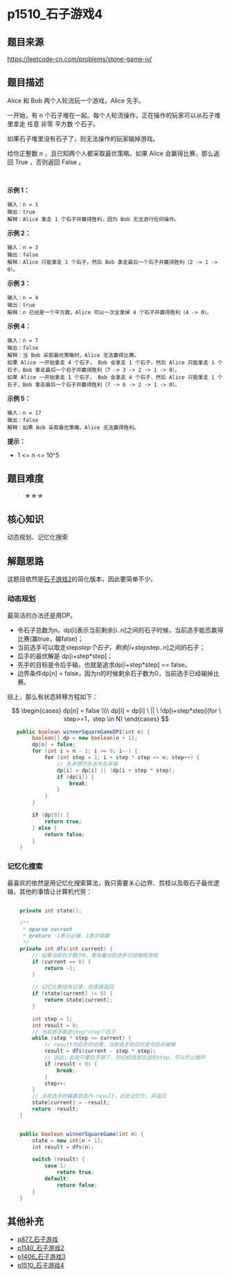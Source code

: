 # p1510_石子游戏4
## 题目来源
https://leetcode-cn.com/problems/stone-game-iv/
## 题目描述
Alice 和 Bob 两个人轮流玩一个游戏，Alice 先手。

一开始，有 n 个石子堆在一起。每个人轮流操作，正在操作的玩家可以从石子堆里拿走 任意 非零 平方数 个石子。

如果石子堆里没有石子了，则无法操作的玩家输掉游戏。

给你正整数 n ，且已知两个人都采取最优策略。如果 Alice 会赢得比赛，那么返回 True ，否则返回 False 。

 

**示例 1：**
```text
输入：n = 1
输出：true
解释：Alice 拿走 1 个石子并赢得胜利，因为 Bob 无法进行任何操作。
```
**示例 2：**
```text
输入：n = 2
输出：false
解释：Alice 只能拿走 1 个石子，然后 Bob 拿走最后一个石子并赢得胜利（2 -> 1 -> 0）。
```
**示例 3：**
```text
输入：n = 4
输出：true
解释：n 已经是一个平方数，Alice 可以一次全拿掉 4 个石子并赢得胜利（4 -> 0）。
```
**示例 4：**
```text
输入：n = 7
输出：false
解释：当 Bob 采取最优策略时，Alice 无法赢得比赛。
如果 Alice 一开始拿走 4 个石子， Bob 会拿走 1 个石子，然后 Alice 只能拿走 1 个石子，Bob 拿走最后一个石子并赢得胜利（7 -> 3 -> 2 -> 1 -> 0）。
如果 Alice 一开始拿走 1 个石子， Bob 会拿走 4 个石子，然后 Alice 只能拿走 1 个石子，Bob 拿走最后一个石子并赢得胜利（7 -> 6 -> 2 -> 1 -> 0）。
```
**示例 5：**
```text
输入：n = 17
输出：false
解释：如果 Bob 采取最优策略，Alice 无法赢得胜利。
```

**提示：**

- 1 <= n <= 10^5


## 题目难度
> ★★★
## 核心知识
动态规划、记忆化搜索
## 解题思路
这题目依然是[石子游戏2](../problem/p1140_石子游戏2.md)的简化版本，因此要简单不少。


### 动态规划

最简洁的办法还是用DP。
- 令石子总数为n，dp[i]表示当前剩余[i..n]之间的石子时候，当前选手能否赢得比赛(赢true，输false)；
- 当前选手可以取走step*step个石子，剩余[i+step*step..n]之间的石子；
- 后手的最优解是 dp[i+step*step]；
- 先手的目标是令后手输，也就是追求dp[i+step*step] == false。
- 边界条件dp[n] = false，因为n的时候剩余石子数为0，当前选手已经输掉比赛。

综上，那么有状态转移方程如下：

$$
\begin{cases}
dp[n] = false \\\\
dp[i] = dp[i] \ || \ !dp[i+step*step](for \ step>=1，step \in N)
\end{cases}
$$


```java
   public boolean winnerSquareGameDP1(int n) {
        boolean[] dp = new boolean[n + 1];
        dp[n] = false;
        for (int i = n - 1; i >= 0; i--) {
            for (int step = 1; i + step * step <= n; step++) {
                // 先手想尽办法令后手输
                dp[i] = dp[i] || !dp[i + step * step];
                if (dp[i]) {
                    break;
                }
            }
        }

        if (dp[0]) {
            return true;
        } else {
            return false;
        }
    }
```



### 记忆化搜索
最喜欢的依然是用记忆化搜索算法，我只需要关心边界、剪枝以及取石子最优逻辑，其他的事情让计算机代劳：

```java

    private int state[];

    /**
     * @param current
     * @return -1表示必输、1表示稳赢
     */
    private int dfs(int current) {
        // 如果当前石子数为0，意味着当前选手已经输掉游戏
        if (current == 0) {
            return -1;
        }

        // 记忆化数组有记录，则直接返回
        if (state[current] != 0) {
            return state[current];
        }

        int step = 1;
        int result = 0;
        // 当前选手取走step*step个石子
        while (step * step <= current) {
            // result为后手的结果，当前选手的目标是令后手输掉
            result = dfs(current - step * step);
            // 因此，此处只要后手输了，则已经找到合适的step，可以终止循环
            if (result < 0) {
                break;
            }
            step++;
        }
        // 当前选手的输赢状态为-result，此处记忆化，并返回
        state[current] = -result;
        return -result;
    }


    public boolean winnerSquareGame(int n) {
        state = new int[n + 1];
        int result = dfs(n);

        switch (result) {
            case 1:
                return true;
            default:
                return false;
        }
    }

```

## 其他补充


- [p877_石子游戏](../problem/p877_石子游戏.md)
- [p1140_石子游戏2](../problem/p1140_石子游戏2.md)
- [p1406_石子游戏3](../problem/p1406_石子游戏3.md)
- [p1510_石子游戏4](../problem/p1510_石子游戏4.md)
